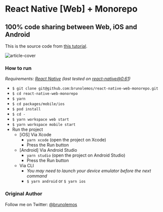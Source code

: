 # React Native [Web] + Monorepo
## 100% code sharing between Web, iOS and Android

This is the source code from [this tutorial](https://dev.to/brunolemos/tutorial-100-code-sharing-between-ios-android--web-using-react-native-web-andmonorepo-4pej).

![article-cover](https://user-images.githubusercontent.com/619186/64933790-1fc27680-d81d-11e9-8077-64a1066b7c17.png)


### How to run

_Requirements: [React Native](https://facebook.github.io/react-native/docs/getting-started.html#native) (last tested on react-native@0.61)_

  - `$ git clone git@github.com:brunolemos/react-native-web-monorepo.git`
  - `$ cd react-native-web-monorepo`
  - `$ yarn`
  - `$ cd packages/mobile/ios`
  - `$ pod install`
  - `$ cd -`
  - `$ yarn workspace web start`
  - `$ yarn workspace mobile start`
  - Run the project
    - [iOS] Via Xcode
      - `yarn xcode` (open the project on Xcode)
      - Press the Run button
    - [Android] Via Android Studio
      - `yarn studio` (open the project on Android Studio)
      - Press the Run button
    - Via CLI
      - _You may need to launch your device emulator before the next command_
      - `$ yarn android` or  `$ yarn ios`

### Original Author

Follow me on Twitter: [@brunolemos](https://twitter.com/brunolemos)<br/>

<br/>
